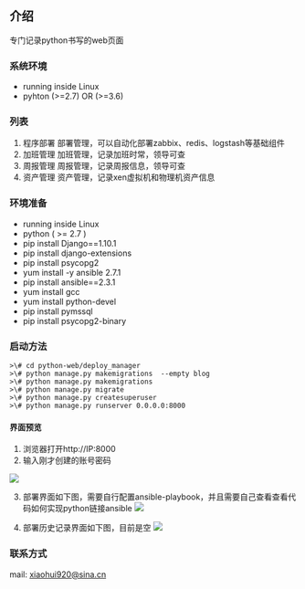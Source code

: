 ## 介绍
专门记录python书写的web页面

### 系统环境

- running inside Linux
- pyhton (>=2.7) OR (>=3.6)

### 列表
1. 程序部署
    部署管理，可以自动化部署zabbix、redis、logstash等基础组件
2. 加班管理
    加班管理，记录加班时常，领导可查
3. 周报管理
    周报管理，记录周报信息，领导可查
4. 资产管理
    资产管理，记录xen虚拟机和物理机资产信息

### 环境准备
- running inside Linux
- python ( >= 2.7 )
- pip install Django==1.10.1
- pip install django-extensions
- pip install psycopg2
- yum install -y ansible 2.7.1
- pip install ansible==2.3.1
- yum install gcc
- yum install python-devel
- pip install pymssql
- pip install psycopg2-binary

### 启动方法
  ```
>\# cd python-web/deploy_manager
>\# python manage.py makemigrations  --empty blog
>\# python manage.py makemigrations
>\# python manage.py migrate
>\# python manage.py createsuperuser
>\# python manage.py runserver 0.0.0.0:8000

  ```

#### 界面预览
1. 浏览器打开http://IP:8000
2. 输入刚才创建的账号密码

![](https://raw.githubusercontent.com/goywzl/python-web/master/screenshots/pytyhon-web-login.png)

3. 部署界面如下图，需要自行配置ansible-playbook，并且需要自己查看查看代码如何实现python链接ansible
![](https://raw.githubusercontent.com/goywzl/python-web/master/screenshots/deploy-1.png)

4. 部署历史记录界面如下图，目前是空
![](https://raw.githubusercontent.com/goywzl/python-web/master/screenshots/deploy-2.png)




### 联系方式
mail: xiaohui920@sina.cn
